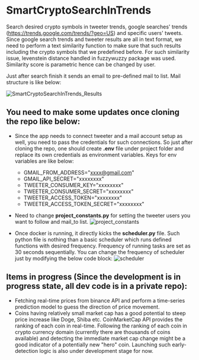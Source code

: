 # SmartCryptoSearchInTrends
Search desired crypto symbols in tweeter trends, google searches' trends (https://trends.google.com/trends/?geo=US) and specific users' tweets. 
Since google search trends and tweeter results are all in text format,  we need to perform a text similarity function to make sure that such results including the crypto symbols that we predefined before. For such similarity issue, levenstein distance handled in fuzzywuzzy package was used. Similarity score is parametric hence can be changed by user.  

Just after search finish it sends an email to pre-defined mail to list. Mail structure is like below:

![SmartCryptoSearchInTrends_Results](https://user-images.githubusercontent.com/32384466/121808751-b1fde580-cc62-11eb-9e12-9d5b49e0d849.PNG)


## You need to make some updates once cloning the repo like below:

* Since the app needs to connect tweeter and a mail account setup as well, you need to pass the credentials for such connections. So just after cloning the repo, one should create **.env** file under project folder and replace its own credentials as environment variables. Keys for env variables are like below:
  * GMAIL_FROM_ADDRESS="xxxx@gmail.com"
  * GMAIL_API_SECRET="xxxxxxxx"
  * TWEETER_CONSUMER_KEY="xxxxxxxx"
  * TWEETER_CONSUMER_SECRET="xxxxxxxx"
  * TWEETER_ACCESS_TOKEN="xxxxxxxx"
  * TWEETER_ACCESS_TOKEN_SECRET="xxxxxxxx"

* Need to change **project_constants.py** for setting the tweeter users you want to follow and mail_to list. 
![project_constants](https://user-images.githubusercontent.com/32384466/121814885-10838d80-cc7c-11eb-85cc-77b4b97ce561.PNG)

* Once docker is running, it directly kicks the **scheduler.py** file. Such python file is nothing than a basic scheduler which runs defined functions with desired frequency. Frequency of running tasks are set as 30 seconds sequentially. You can change the frequency of scheduler just by modifying the below code block:
![scheduler](https://user-images.githubusercontent.com/32384466/121814892-17120500-cc7c-11eb-916f-af0940d6637a.PNG)

 


## Items in progress (Since the development is in progress state, all dev code is in a private repo):
* Fetching real-time prices from binance API and perform a time-series prediction model to guess the direction of price movement.
* Coins having relatively small market cap has a good potential to steep price increase like Doge, Shiba etc. CoinMarketCap API provides the ranking of each coin in real-time. Following the ranking of each coin in crypto currency domain (currently there are thousands of coins available) and detecting the immediate market cap change might be a good indicator of a potentially new "hero" coin. Launching such early-detection logic is also under development stage for now.   

